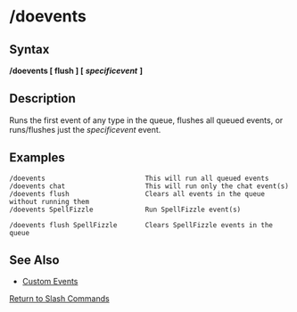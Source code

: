# /doevents

## Syntax

**/doevents \[ flush \] \[** _**specificevent**_ **\]**

## Description

Runs the first event of any type in the queue, flushes all queued events, or runs/flushes just the _specificevent_ event.

## Examples

```text
/doevents                         This will run all queued events
/doevents chat                    This will run only the chat event(s) 
/doevents flush                   Clears all events in the queue without running them
/doevents SpellFizzle             Run SpellFizzle event(s)

/doevents flush SpellFizzle       Clears SpellFizzle events in the queue
```

## See Also

* [Custom Events](../../macros/macros/custom-events.md)

[Return to Slash Commands](../slash-commands/)

